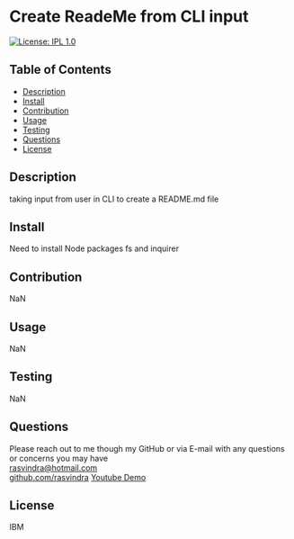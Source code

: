

# Create ReadeMe from CLI input
[![License: IPL 1.0](https://img.shields.io/badge/License-IPL_1.0-blue.svg)](https://opensource.org/licenses/IPL-1.0)

## Table of Contents
* [Description](#description)
* [Install](#install)
* [Contribution](#contribution)
* [Usage](#usage)
* [Testing](#testing)
* [Questions](#questions)
* [License](#license)


## Description
taking input from user in CLI to create a README.md file

## Install
Need to install Node packages fs and inquirer

## Contribution
NaN

## Usage
NaN

## Testing
NaN

## Questions
Please reach out to me though my GitHub or via E-mail with any questions or concerns you may have <br/>
rasvindra@hotmail.com <br/>
[github.com/rasvindra](https://github.com/rasvindra)
[Youtube Demo](https://youtu.be/1eZNna2go7E)

## License
IBM

